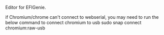 Editor for EFIGenie.</br>

if Chromium/chrome can't connect to webserial, you may need to run the below command to connect chromium to usb
sudo snap connect chromium:raw-usb
